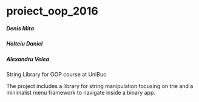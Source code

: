 # proiect_oop_2016
##### Denis Mita
##### Holteiu Daniel
##### Alexandru Velea
String Library for OOP course at UniBuc

The project includes a library for string manipulation focusing on trie and a minimalist menu framework to navigate inside a binary app.
